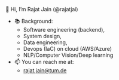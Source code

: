 👋 Hi, I’m Rajat Jain (@rajatjai)
- 📚 Background:
  - Software engineering (backend),
  - System design,
  - Data engineering,
  - Devops (IaC) on cloud (AWS/Azure)
  - NLP/Computer Vision/Deep learning
- 📫 You can reach me at:
  - rajat.jain@tum.de

<!---
rajatjai/rajatjai is a ✨ special ✨ repository because its `README.md` (this file) appears on your GitHub profile.
You can click the Preview link to take a look at your changes.
--->
